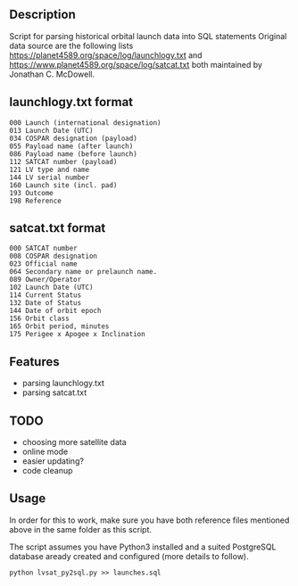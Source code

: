 ## Description

Script for parsing historical orbital launch data into SQL statements
Original data source are the following lists https://planet4589.org/space/log/launchlogy.txt and
https://www.planet4589.org/space/log/satcat.txt both maintained by Jonathan C. McDowell.

## launchlogy.txt format

    000 Launch (international designation)
    013 Launch Date (UTC)
    034 COSPAR designation (payload)
    055 Payload name (after launch)
    086 Payload name (before launch)
    112 SATCAT number (payload)
    121 LV type and name
    144 LV serial number
    160 Launch site (incl. pad)
    193 Outcome
    198 Reference

## satcat.txt format

    000 SATCAT number
    008 COSPAR designation
    023 Official name
    064 Secondary name or prelaunch name.
    089 Owner/Operator
    102 Launch Date (UTC)
    114 Current Status
    132 Date of Status
    144 Date of orbit epoch
    156 Orbit class
    165 Orbit period, minutes
    175 Perigee x Apogee x Inclination

## Features

 - parsing launchlogy.txt
 - parsing satcat.txt

## TODO 
 - choosing more satellite data
 - online mode
 - easier updating?
 - code cleanup
 
## Usage 

In order for this to work, make sure you have both reference files mentioned above in the same folder as this script.

The script assumes you have Python3 installed and a suited PostgreSQL database aready created and configured (more details to follow).

    python lvsat_py2sql.py >> launches.sql


